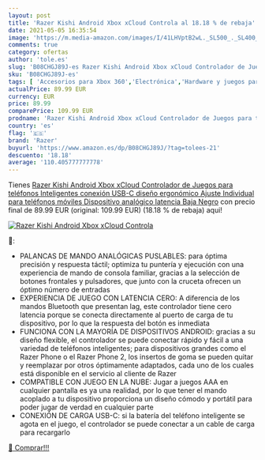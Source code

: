 ```yaml
---
layout: post
title: 'Razer Kishi Android Xbox xCloud Controla al 18.18 % de rebaja'
date: 2021-05-05 16:35:54
image: 'https://m.media-amazon.com/images/I/41LHVptB2wL._SL500_._SL400_.jpg'
comments: true
category: ofertas
author: 'tole.es'
slug: 'B08CHGJ89J-es Razer Kishi Android Xbox xCloud Controlador de Juegos para...'
sku: 'B08CHGJ89J-es'
tags: [ 'Accesorios para Xbox 360','Electrónica','Hardware y juegos para Xbox 360','Mandos para Xbox 360','Mandos y controles para Xbox 360','Sistemas precursores y micro consolas','Videojuegos','android','razer', ]
actualPrice: 89.99 EUR
currency: EUR
price: 89.99
comparePrice: 109.99 EUR
prodname: 'Razer Kishi Android Xbox xCloud Controlador de Juegos para teléfonos Inteligentes conexión USB-C diseño ergonómico Ajuste Individual para teléfonos móviles Dispositivo analógico latencia Baja Negro'
country: 'es'
flag: '🇪🇸'
brand: 'Razer'
buyurl: 'https://www.amazon.es/dp/B08CHGJ89J/?tag=tolees-21'
descuento: '18.18'
average: '110.405777777778'
---
```


Tienes [Razer Kishi Android Xbox xCloud Controlador de Juegos para teléfonos Inteligentes conexión USB-C diseño ergonómico Ajuste Individual para teléfonos móviles Dispositivo analógico latencia Baja Negro](https://www.amazon.es/dp/B08CHGJ89J/?tag=tolees-21) con precio final de  89.99 EUR (original: 109.99 EUR) (18.18 %  de rebaja) aqui!

[![Razer Kishi Android Xbox xCloud Controla](https://m.media-amazon.com/images/I/41LHVptB2wL._SL500_._SL400_.jpg)](https://www.amazon.es/dp/B08CHGJ89J/?tag=tolees-21)

🔎:

- PALANCAS DE MANDO ANALÓGICAS PUSLABLES: para óptima precisión y respuesta táctil; optimiza tu puntería y ejecución con una experiencia de mando de consola familiar, gracias a la selección de botones frontales y pulsadores, que junto con la cruceta ofrecen un óptimo número de entradas
- EXPERIENCIA DE JUEGO CON LATENCIA CERO: A diferencia de los mandos Bluetooth que presentan lag, este controlador tiene cero latencia porque se conecta directamente al puerto de carga de tu dispositivo, por lo que la respuesta del botón es inmediata
- FUNCIONA CON LA MAYORÍA DE DISPOSITIVOS ANDROID: gracias a su diseño flexible, el controlador se puede conectar rápido y fácil a una variedad de teléfonos inteligentes; para dispositivos grandes como el Razer Phone o el Razer Phone 2, los insertos de goma se pueden quitar y reemplazar por otros óptimamente adaptados, cada uno de los cuales está disponible en el servicio al cliente de Razer
- COMPATIBLE CON JUEGO EN LA NUBE: Jugar a juegos AAA en cualquier pantalla es ya una realidad, por lo que tener el mando acoplado a tu dispositivo proporciona un diseño cómodo y portátil para poder jugar de verdad en cualquier parte
- CONEXIÓN DE CARGA USB-C: si la batería del teléfono inteligente se agota en el juego, el controlador se puede conectar a un cable de carga para recargarlo

[🛒 Comprar!!!](https://www.amazon.es/dp/B08CHGJ89J/?tag=tolees-21)
